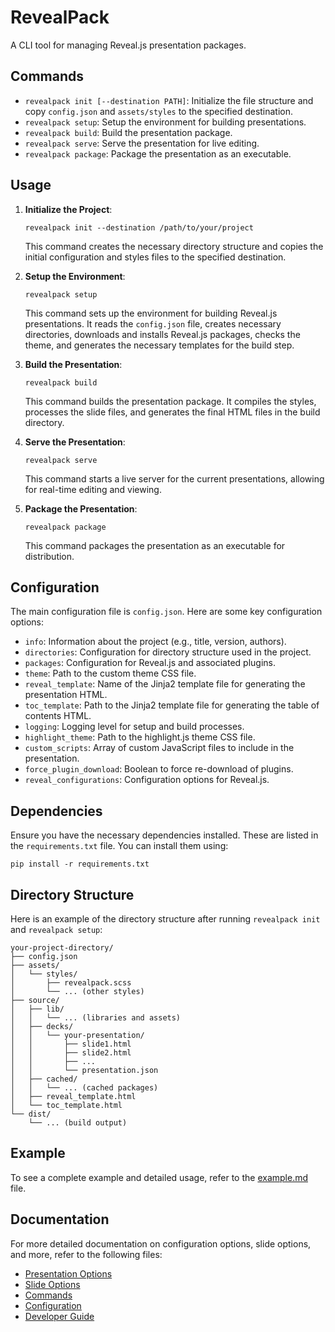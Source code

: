# RevealPack

A CLI tool for managing Reveal.js presentation packages.

## Commands

- `revealpack init [--destination PATH]`: Initialize the file structure and copy `config.json` and `assets/styles` to the specified destination.
- `revealpack setup`: Setup the environment for building presentations.
- `revealpack build`: Build the presentation package.
- `revealpack serve`: Serve the presentation for live editing.
- `revealpack package`: Package the presentation as an executable.

## Usage

1. **Initialize the Project**:
    ```
    revealpack init --destination /path/to/your/project
    ```

    This command creates the necessary directory structure and copies the initial configuration and styles files to the specified destination.

2. **Setup the Environment**:
    ```
    revealpack setup
    ```

    This command sets up the environment for building Reveal.js presentations. It reads the `config.json` file, creates necessary directories, downloads and installs Reveal.js packages, checks the theme, and generates the necessary templates for the build step.

3. **Build the Presentation**:
    ```
    revealpack build
    ```

    This command builds the presentation package. It compiles the styles, processes the slide files, and generates the final HTML files in the build directory.

4. **Serve the Presentation**:
    ```
    revealpack serve
    ```

    This command starts a live server for the current presentations, allowing for real-time editing and viewing.

5. **Package the Presentation**:
    ```
    revealpack package
    ```

    This command packages the presentation as an executable for distribution.

## Configuration

The main configuration file is `config.json`. Here are some key configuration options:

- `info`: Information about the project (e.g., title, version, authors).
- `directories`: Configuration for directory structure used in the project.
- `packages`: Configuration for Reveal.js and associated plugins.
- `theme`: Path to the custom theme CSS file.
- `reveal_template`: Name of the Jinja2 template file for generating the presentation HTML.
- `toc_template`: Path to the Jinja2 template file for generating the table of contents HTML.
- `logging`: Logging level for setup and build processes.
- `highlight_theme`: Path to the highlight.js theme CSS file.
- `custom_scripts`: Array of custom JavaScript files to include in the presentation.
- `force_plugin_download`: Boolean to force re-download of plugins.
- `reveal_configurations`: Configuration options for Reveal.js.

## Dependencies

Ensure you have the necessary dependencies installed. These are listed in the `requirements.txt` file. You can install them using:

```
pip install -r requirements.txt
```

## Directory Structure

Here is an example of the directory structure after running `revealpack init` and `revealpack setup`:

```
your-project-directory/
├── config.json
├── assets/
│   └── styles/
│       ├── revealpack.scss
│       └── ... (other styles)
├── source/
│   ├── lib/
│   │   └── ... (libraries and assets)
│   ├── decks/
│   │   └── your-presentation/
│   │       ├── slide1.html
│   │       ├── slide2.html
│   │       ├── ...
│   │       └── presentation.json
│   ├── cached/
│   │   └── ... (cached packages)
│   ├── reveal_template.html
│   └── toc_template.html
└── dist/
    └── ... (build output)
```

## Example

To see a complete example and detailed usage, refer to the [example.md](example.md) file.

## Documentation

For more detailed documentation on configuration options, slide options, and more, refer to the following files:

- [Presentation Options](presentation.md)
- [Slide Options](slide.md)
- [Commands](commands.md)
- [Configuration](config.md)
- [Developer Guide](dev.md)
